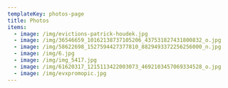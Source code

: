 ```yaml
---
templateKey: photos-page
title: Photos
items:
  - image: /img/evictions-patrick-houdek.jpg
  - image: /img/36546659_10162138737105206_437531827431800832_o.jpg
  - image: /img/58622698_1527594427377810_8829493372256256000_n.jpg
  - image: /img/6.jpg
  - image: /img/img_5417.jpg
  - image: /img/61620317_1215113422003073_4692103457069334528_o.jpg
  - image: /img/evxpromopic.jpg
---
```


